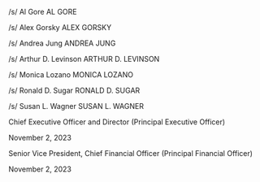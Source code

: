 /s/    Al Gore
AL GORE

/s/    Alex Gorsky
ALEX GORSKY

/s/    Andrea Jung
ANDREA JUNG

/s/    Arthur D. Levinson
ARTHUR D. LEVINSON

/s/    Monica Lozano
MONICA LOZANO

/s/    Ronald D. Sugar
RONALD D. SUGAR

/s/    Susan L. Wagner
SUSAN L. WAGNER

Chief Executive Officer and Director
(Principal Executive Officer)

November 2, 2023

Senior Vice President, Chief Financial Officer
(Principal Financial Officer)

November 2, 2023